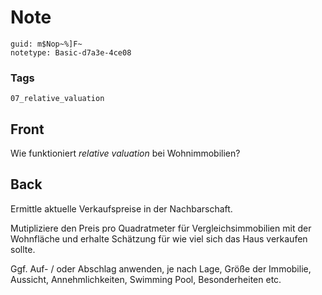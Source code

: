 # Note
```
guid: m$Nop~%]F~
notetype: Basic-d7a3e-4ce08
```

### Tags
```
07_relative_valuation
```

## Front
<p>Wie funktioniert <i>relative valuation</i> bei Wohnimmobilien?

## Back
<p>Ermittle aktuelle Verkaufspreise in der Nachbarschaft.
<p>Mutipliziere den Preis pro Quadratmeter für Vergleichsimmobilien
mit der Wohnfläche und erhalte Schätzung für wie viel sich das Haus
verkaufen sollte.
<p>Ggf. Auf- / oder Abschlag anwenden, je nach Lage, Größe der
Immobilie, Aussicht, Annehmlichkeiten, Swimming Pool,
Besonderheiten etc.
